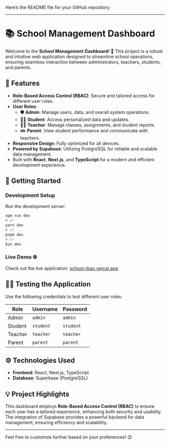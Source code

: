 Here’s the README file for your GitHub repository:

---

# 📚 School Management Dashboard

Welcome to the **School Management Dashboard**! 🚀 This project is a robust and intuitive web application designed to streamline school operations, ensuring seamless interaction between administrators, teachers, students, and parents.

## 🌟 Features

- **Role-Based Access Control (RBAC)**: Secure and tailored access for different user roles.
- **User Roles**:
  - 🛡️ **Admin**: Manage users, data, and overall system operations.
  - 👨‍🎓 **Student**: Access personalized data and updates.
  - 👩‍🏫 **Teacher**: Manage classes, assignments, and student reports.
  - 👪 **Parent**: View student performance and communicate with teachers.
- **Responsive Design**: Fully optimized for all devices.
- **Powered by Supabase**: Utilizing PostgreSQL for reliable and scalable data management.
- Built with **React**, **Next.js**, and **TypeScript** for a modern and efficient development experience.

## 🚀 Getting Started

### Development Setup

Run the development server:

```bash
npm run dev
# or
yarn dev
# or
pnpm dev
# or
bun dev
```

### Live Demo 🌐

Check out the live application: [school-rbac.vercel.app](https://school-rbac.vercel.app)

## 🧑‍💻 Testing the Application

Use the following credentials to test different user roles:

| **Role**    | **Username**  | **Password**  |
|-------------|---------------|---------------|
| Admin       | `admin`       | `admin`       |
| Student     | `student`     | `student`     |
| Teacher     | `teacher`     | `teacher`     |
| Parent      | `parent`      | `parent`      |

## ⚙️ Technologies Used

- **Frontend**: React, Next.js, TypeScript
- **Database**: Superbase (PostgreSQL)

## 💡 Project Highlights

This dashboard employs **Role-Based Access Control (RBAC)** to ensure each user has a tailored experience, enhancing both security and usability. The integration of Supabase provides a powerful backend for data management, ensuring efficiency and scalability.

---

Feel free to customize further based on your preferences! 😊
